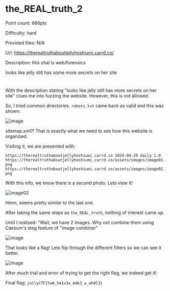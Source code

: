 # the_REAL_truth_2
Point count: 666pts

Difficulty: hard

Provided files: N/A

Url: https://therealtruthaboutjellyhoshiumi.carrd.co/

Description: this chal is web/forensics

looks like jelly still has some more secrets on her site

#

With the description stating "looks like jelly still has more secrets on her site" clues me into fuzzing the website. However, this is not allowed.

So, I tried common directories. `robots.txt` came back as valid and this was shown:

![image](https://github.com/sa1181405/pbchocolate-private-writeups/assets/170969470/13480b77-c0a0-4321-ae78-367953f54065)

sitemap.xml?! That is exactly what we need to see how this website is organized.

Visiting it, we are presented with:

`https://therealtruthaboutjellyhoshiumi.carrd.co 2024-04-29 daily 1.0 https://therealtruthaboutjellyhoshiumi.carrd.co/assets/images/image01.png https://therealtruthaboutjellyhoshiumi.carrd.co/assets/images/image02.png`

With this info, we know there is a second photo. Lets view it!

![image02](https://github.com/sa1181405/pbchocolate-private-writeups/assets/170969470/3180e63c-c4af-4b80-8dbb-c987d686c12e)

Hmm, seems pretty similar to the last one.

After taking the same steps as `the_REAL_truth`, nothing of interest came up.

Until I realized: "Wait, we have 2 images. Why not combine them using Caesum's steg feature of "image combiner"

![image](https://github.com/sa1181405/pbchocolate-private-writeups/assets/170969470/7afcbb20-a1e9-43ca-90af-90edb084347e)

That looks like a flag! Lets flip through the different filters so we can see it better.

![image](https://github.com/sa1181405/pbchocolate-private-writeups/assets/170969470/b47e383f-98de-4354-8bbe-4e4fa495e131)

After much trial and error of trying to get the right flag, we indeed get it!

Final flag: `jellyCTF{tw0_h41v3s_m4k3_a_wh0l3}`


